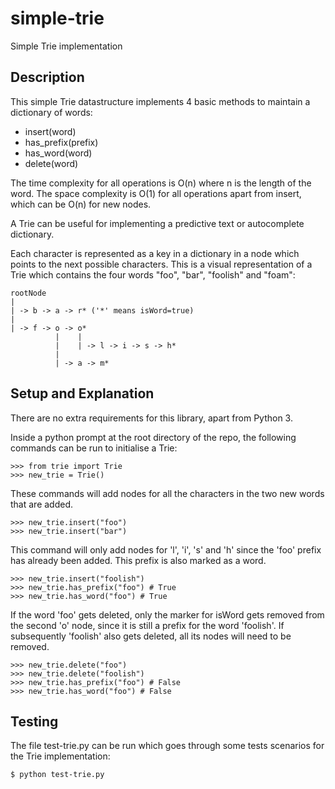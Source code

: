 # simple-trie
Simple Trie implementation

## Description
This simple Trie datastructure implements 4 basic methods to maintain a dictionary of words:

- insert(word)
- has_prefix(prefix)
- has_word(word)
- delete(word)

The time complexity for all operations is O(n) where n is the length of the word.
The space complexity is O(1) for all operations apart from insert, which can be O(n) for new nodes.

A Trie can be useful for implementing a predictive text or autocomplete dictionary.

Each character is represented as a key in a dictionary in a node which points to the next possible
characters. This is a visual representation of a Trie which contains the four words "foo", "bar",
"foolish" and "foam":

```
rootNode
|
| -> b -> a -> r* ('*' means isWord=true)
|
| -> f -> o -> o*
          |    |
          |    | -> l -> i -> s -> h*
          |
          | -> a -> m*
```

## Setup and Explanation
There are no extra requirements for this library, apart from Python 3.

Inside a python prompt at the root directory of the repo, the following commands can be run to initialise
a Trie:

```
>>> from trie import Trie
>>> new_trie = Trie()
```

These commands will add nodes for all the characters in the two new words that are added.

```
>>> new_trie.insert("foo")
>>> new_trie.insert("bar")
```

This command will only add nodes for 'l', 'i', 's' and 'h' since the 'foo' prefix has already been added.
This prefix is also marked as a word.

```
>>> new_trie.insert("foolish")
>>> new_trie.has_prefix("foo") # True
>>> new_trie.has_word("foo") # True
```

If the word 'foo' gets deleted, only the marker for isWord gets removed from the second 'o' node, since
it is still a prefix for the word 'foolish'. If subsequently 'foolish' also gets deleted, all its nodes
will need to be removed.

```
>>> new_trie.delete("foo")
>>> new_trie.delete("foolish")
>>> new_trie.has_prefix("foo") # False
>>> new_trie.has_word("foo") # False
```

## Testing
The file test-trie.py can be run which goes through some tests scenarios for the Trie implementation:

```
$ python test-trie.py
```
